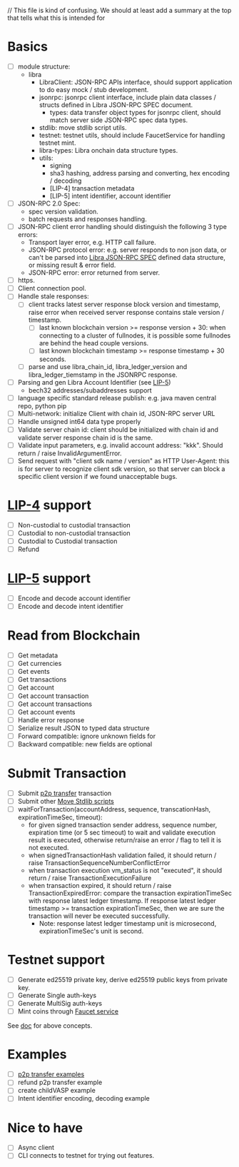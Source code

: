 // This file is kind of confusing.  We should at least add a summary at the top that tells what this is intended for

# Basics

- [ ] module structure:
  - libra
    - LibraClient: JSON-RPC APIs interface, should support application to do easy mock / stub development.
    - jsonrpc: jsonrpc client interface, include plain data classes / structs defined in Libra JSON-RPC SPEC document.
      - types: data transfer object types for jsonrpc client, should match server side JSON-RPC spec data types.
    - stdlib: move stdlib script utils.
    - testnet: testnet utils, should include FaucetService for handling testnet mint.
    - libra-types: Libra onchain data structure types.
    - utils:
      - signing
      - sha3 hashing, address parsing and converting, hex encoding / decoding
      - [LIP-4] transaction metadata
      - [LIP-5] intent identifier, account identifier
- [ ] JSON-RPC 2.0 Spec:
  - spec version validation.
  - batch requests and responses handling.
- [ ] JSON-RPC client error handling should distinguish the following 3 type errors:
  - Transport layer error, e.g. HTTP call failure.
  - JSON-RPC protocol error: e.g. server responds to non json data, or can't be parsed into [Libra JSON-RPC SPEC][1] defined data structure, or missing result & error field.
  - JSON-RPC error: error returned from server.
- [ ] https.
- [ ] Client connection pool.
- [ ] Handle stale responses:
  - [ ] client tracks latest server response block version and timestamp, raise error when received server response contains stale version / timestamp.
    - [ ] last known blockchain version >= response version + 30: when connecting to a cluster of fullnodes, it is possible some fullnodes are behind the head couple versions.
    - [ ] last known blockchain timestamp >= response timestamp + 30 seconds.
  - [ ] parse and use libra_chain_id, libra_ledger_version and libra_ledger_tiemstamp in the JSONRPC response.
- [ ] Parsing and gen Libra Account Identifier (see [LIP-5][2])
  - bech32 addresses/subaddresses support
- [ ] language specific standard release publish: e.g. java maven central repo, python pip
- [ ] Multi-network: initialize Client with chain id, JSON-RPC server URL
- [ ] Handle unsigned int64 data type properly
- [ ] Validate server chain id: client should be initialized with chain id and validate server response chain id is the same.
- [ ] Validate input parameters, e.g. invalid account address: "kkk". Should return / raise InvalidArgumentError.
- [ ] Send request with "client sdk name / version" as HTTP User-Agent: this is for server to recognize client sdk version, so that server can block a specific client version if we found unacceptable bugs.

# [LIP-4][7] support

- [ ] Non-custodial to custodial transaction
- [ ] Custodial to non-custodial transaction
- [ ] Custodial to Custodial transaction
- [ ] Refund

# [LIP-5][2] support

- [ ] Encode and decode account identifier
- [ ] Encode and decode intent identifier

# Read from Blockchain

- [ ] Get metadata
- [ ] Get currencies
- [ ] Get events
- [ ] Get transactions
- [ ] Get account
- [ ] Get account transaction
- [ ] Get account transactions
- [ ] Get account events
- [ ] Handle error response
- [ ] Serialize result JSON to typed data structure
- [ ] Forward compatible: ignore unknown fields for
- [ ] Backward compatible: new fields are optional

# Submit Transaction

- [ ] Submit [p2p transfer][3] transaction
- [ ] Submit other [Move Stdlib scripts][4]
- [ ] waitForTransaction(accountAddress, sequence, transcationHash, expirationTimeSec, timeout):
  - for given signed transaction sender address, sequence number, expiration time (or 5 sec timeout) to wait and validate execution result is executed, otherwise return/raise an error / flag to tell it is not executed.
  - when signedTransactionHash validation failed, it should return / raise TransactionSequenceNumberConflictError
  - when transaction execution vm_status is not "executed", it should return / raise TransactionExecutionFailure
  - when transaction expired, it should return / raise TransactionExpiredError: compare the transaction expirationTimeSec with response latest ledger timestamp. If response latest ledger timestamp >= transaction expirationTimeSec, then we are sure the transaction will never be executed successfully.
    - Note: response latest ledger timestamp unit is microsecond, expirationTimeSec's unit is second.

# Testnet support

- [ ] Generate ed25519 private key, derive ed25519 public keys from private key.
- [ ] Generate Single auth-keys
- [ ] Generate MultiSig auth-keys
- [ ] Mint coins through [Faucet service][6]

See [doc][5] for above concepts.

# Examples

- [ ] [p2p transfer examples](https://github.com/libra/lip/blob/master/lips/lip-4.md#transaction-examples)
- [ ] refund p2p transfer example
- [ ] create childVASP example
- [ ] Intent identifier encoding, decoding example

# Nice to have

- [ ] Async client
- [ ] CLI connects to testnet for trying out features.

[1]: https://github.com/libra/libra/blob/master/json-rpc/json-rpc-spec.md "Libra JSON-RPC SPEC"
[2]: https://github.com/libra/lip/blob/master/lips/lip-5.md "LIP-5"
[3]: https://github.com/libra/libra/blob/master/language/stdlib/transaction_scripts/doc/peer_to_peer_with_metadata.md "P2P Transafer"
[4]: https://github.com/libra/libra/tree/master/language/stdlib/transaction_scripts/doc "Move Stdlib scripts"
[5]: https://github.com/libra/libra/blob/master/client/libra-dev/README.md "Libra Client Dev Doc"
[6]: https://github.com/libra/libra/blob/master/json-rpc/docs/service_testnet_faucet.md "Faucet service"
[7]: https://github.com/libra/lip/blob/master/lips/lip-4.md "Transaction Metadata Specification"
